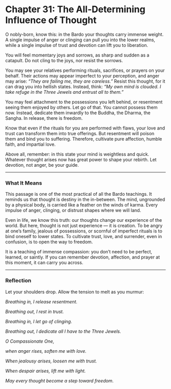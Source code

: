 # Chapter 31: The All-Determining Influence of Thought

O nobly-born, know this: in the Bardo your thoughts carry immense weight. A single impulse of anger or clinging can pull you into the lower realms, while a single impulse of trust and devotion can lift you to liberation.

You will feel momentary joys and sorrows, as sharp and sudden as a catapult. Do not cling to the joys, nor resist the sorrows.

You may see your relatives performing rituals, sacrifices, or prayers on your behalf. Their actions may appear imperfect to your perception, and anger may arise: *“They are failing me, they are careless.”* Resist this thought, for it can drag you into hellish states. Instead, think: *“My own mind is clouded. I take refuge in the Three Jewels and entrust all to them.”*

You may feel attachment to the possessions you left behind, or resentment seeing them enjoyed by others. Let go of that. You cannot possess them now. Instead, dedicate them inwardly to the Buddha, the Dharma, the Sangha. In release, there is freedom.

Know that even if the rituals for you are performed with flaws, your love and trust can transform them into true offerings. But resentment will poison them and bind you to suffering. Therefore, cultivate pure affection, humble faith, and impartial love.

Above all, remember: in this state your mind is weightless and quick. Whatever thought arises now has great power to shape your rebirth. Let devotion, not anger, be your guide.

---

### What It Means

This passage is one of the most practical of all the Bardo teachings. It reminds us that thought is destiny in the in-between. The mind, ungrounded by a physical body, is carried like a feather on the winds of karma. Every impulse of anger, clinging, or distrust shapes where we will land.

Even in life, we know this truth: our thoughts change our experience of the world. But here, thought is not just experience — it is creation. To be angry at one’s family, jealous of possessions, or scornful of imperfect rituals is to bind oneself to lower states. To cultivate trust, love, and surrender, even in confusion, is to open the way to freedom.

It is a teaching of immense compassion: you don’t need to be perfect, learned, or saintly. If you can remember devotion, affection, and prayer at this moment, it can carry you across.

---

### Reflection

Let your shoulders drop. Allow the tension to melt as you murmur:

*Breathing in, I release resentment.*

*Breathing out, I rest in trust.*

*Breathing in, I let go of clinging.*

*Breathing out, I dedicate all I have to the Three Jewels.*

*O Compassionate One,*

*when anger rises, soften me with love.*

*When jealousy arises, loosen me with trust.*

*When despair arises, lift me with light.*

*May every thought become a step toward freedom.*

